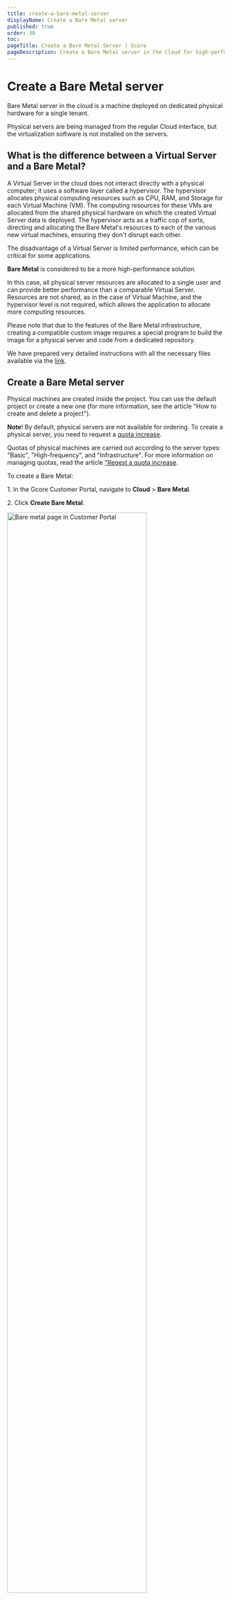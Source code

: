 ```yaml
---
title: create-a-bare-metal-server
displayName: Create a Bare Metal server
published: true
order: 30
toc:
pageTitle: Create a Bare Metal Server | Gcore
pageDescription: Create a Bare Metal server in the Cloud for high-performance computing. Customize configurations and connect via SSH.
---
```

# Create a Bare Metal server

Bare Metal server in the cloud is a machine deployed on dedicated physical hardware for a single tenant.

Physical servers are being managed from the regular Cloud interface, but the virtualization software is not installed on the servers.

## What is the difference between a Virtual Server and a Bare Metal?

A Virtual Server in the cloud does not interact directly with a physical computer; it uses a software layer called a hypervisor. The hypervisor allocates physical computing resources such as CPU, RAM, and Storage for each Virtual Machine (VM). The computing resources for these VMs are allocated from the shared physical hardware on which the created Virtual Server data is deployed. The hypervisor acts as a traffic cop of sorts, directing and allocating the Bare Metal's resources to each of the various new virtual machines, ensuring they don't disrupt each other.

The disadvantage of a Virtual Server is limited performance, which can be critical for some applications.

**Bare Metal** is considered to be a more high-performance solution.

In this case, all physical server resources are allocated to a single user and can provide better performance than a comparable Virtual Server. Resources are not shared, as in the case of Virtual Machine, and the hypervisor level is not required, which allows the application to allocate more computing resources.

Please note that due to the features of the Bare Metal infrastructure, creating a compatible custom image requires a special program to build the image for a physical server and code from a dedicated repository.

We have prepared very detailed instructions with all the necessary files available via the  <a href="https://github.com/G-Core/baremetal-dib-elements" target="_blank">link</a>.

## Create a Bare Metal server

Physical machines are created inside the project. You can use the default project or create a new one (for more information, see the article "How to create and delete a project").

<alert-element type="info" title="Info">
 
**Note**! By default, physical servers are not available for ordering. To create a physical server, you need to request a <a href="https://gcore.com/docs/cloud/getting-started/request-a-quota-increase" target="_blank">quota increase</a>.
 
</alert-element>

Quotas of physical machines are carried out according to the server types: "Basic", "High-frequency", and "Infrastructure". For more information on managing quotas, read the article <a href="https://gcore.com/docs/cloud/getting-started/request-a-quota-increase" target="_blank">"Reqest a quota increase</a>.

To create a Bare Metal:

1\. In the Gcore Customer Portal, navigate to **Cloud** > **Bare Metal**.

2\. Click **Create Bare Metal**.

<img src="https://assets.gcore.pro/docs/cloud/bare-metal-servers/create-a-bare-metal-server/bare-metal-page.png" alt="Bare metal page in Customer Portal" width="80%">

3\. Select the region.
    
4\.  Select the image to install. You can choose a system from the prepared templates or from custom images that you've previously uploaded. You can find more information about uploading the images in the article <a href="https://gcore.com/docs/cloud/images/upload-an-image-to-the-storage" target="_blank">"Upload an image to the storage"</a>. Consider that only prepared images can be used for Bare Metal servers.

<img src="https://assets.gcore.pro/docs/cloud/bare-metal-servers/create-a-bare-metal-server/select-image.png" alt="A menu with available OS images" width="80%">

5\.  Select the server type. Currently, "High-Frequency" and "Infrastructure" servers are available.

<img src="https://assets.gcore.pro/docs/cloud/bare-metal-servers/create-a-bare-metal-server/server-type.png" alt="A menu with available server types" width="80%">
    
6\.  Add network interfaces. You can create a public and private interface. 

Note that after creating a Bare Metal server, you won’t be able to attach an external network to it. Additionally, you can’t attach more than six networks to the server. 

If you select a public interface, you can also enable the Use reserved IP toggle and assign a <a href="https://gcore.com/docs/cloud/networking/ip-address/create-and-configure-a-reserved-ip-address" target="_blank">reserved IP address</a> to your Bare Metal. 

<img src="https://assets.gcore.pro/docs/cloud/bare-metal-servers/create-a-bare-metal-server/network-section-reserved-ip-highlighted.png" alt="A menu with available network settings and highlighed reserved ip toggle" width="80%">

If you select a **private** interface, configure a network and a subnetwork according to the following steps. 

<alert-element type="info" title="Info">

If you need both a public and private interface, disable the default gateway on the private network's subnetwork and assign a floating IP to the private interface. 

</alert-element>

<tabset-element>

### Configure a network 

If you previously <a href="https://gcore.com/docs/cloud/networking/create-and-manage-a-network" target="_blank">created networks</a>, select the needed network from the dropdown. To add a new network, click **Private network** radio button and configure the network as follows. 

1\. Enter the network name. 

2\. Ensure that the **Bare Metal network** toggle is enabled. This is required to connect Bare Metal servers to the network. 

3\. (Optional) Turn on the **Add tags** toggle to add metadata to the network. 

4\. Click **Create network**. 

<img src="https://assets.gcore.pro/docs/cloud/bare-metal-servers/create-a-bare-metal-server/create-network-dialog.png" alt="A menu with available network settings and highlighed reserved ip toggle" width="80%">

5\. (Optional) Enable IPv6 dual-stack to assign both IPv4 and IPv6 addresses for network interfaces. If the **Enable IPv6 dual-stack** toggle is not available, check the following settings: 

* **Public network**. Ensure that the region where you’re creating a Bare Metal supports IPv6.  

* **Private network**. If your Bare Metal server is only connected to a private network, you need to configure and add both IPv4 and IPv6 private subnets. 

If you don’t meet these prerequisites, the IPv6 dual-stack option won’t appear in the network settings. 

Note that to activate IPv6 dual-stack, you only need to configure a network interface. The subnetwork will be automatically selected. 

### Configure a subnetwork 

<alert-element type="info" title="Info">

If your Bare Metal server has several subnetworks, <a href="https://gcore.com/docs/cloud/networking/create-and-manage-a-subnetwork#set-up-the-default-gateway" target="_blank">ensure that only one subnetwork is routable</a>. Otherwise, there will be a conflict with the default gateway on the server, and you might not be able to connect to the Bare Metal. 

</alert-element>

If you previously <a href="https://gcore.com/docs/cloud/networking/create-and-manage-a-subnetwork" target="_blank">created subnetworks</a>, select the needed subnetwork from the dropdown. If you choose **Automatic**, the system will use one of the existing subnetworks, which has most available resources.   

To add a new subnetwork, click **Add a new subnetwork** and configure according to the following instructions: <a href="https://gcore.com/docs/cloud/networking/create-and-manage-a-subnetwork#create-a-subnetwork" target="_blank">Create a subnetwork</a>. 

</tabset-element>

7\. Add an SSH key or generate a new one for a remote connection to a server. For more information about adding a key, read the article <a href="https://gcore.com/docs/cloud/bare-metal-servers/connect-to-your-bare-metal-server-via-ssh" target="_blank">Connect to your Bare Metal via SSH</a>. You can connect via SSH to all machines except Windows servers.
    
<img src="https://assets.gcore.pro/docs/cloud/bare-metal-servers/create-a-bare-metal-server/ssh-keys.png" alt="A menu with ssh keys settings settings" width="80%"> 

If you select Windows OS, you should set a password for the Admin user. It can contain Latin letters (a-zA-Z), numbers (0-9) and special characters (!#$%&'()*+,-./:;<=>?@[]^_{|}~). Valid length is from 8 to 16 characters. You can connect to the Windows server <a href="https://gcore.com/docs/cloud/virtual-instances/connect/connect-to-your-instance-via-control-panel" target="_blank">from the Customer Portal</a> or from your computer using the RDP protocol.
    
<img style="font-size: 15px;" src="https://assets.gcore.pro/docs/cloud/bare-metal-servers/create-a-bare-metal-server/access.png" alt="A menu with access settings" width="80%">

8\. In **Additional options**, you can add metadata for processing by a `cloud-init` agent running on a Virtual Machine. To do it insert your script in the **User data** field.

<img style="font-size: 15px;" src="https://assets.gcore.pro/docs/cloud/bare-metal-servers/create-a-bare-metal-server/user-data.png" alt="A menu with user data settings" width="80%">

For example, you may insert a script that will allow connecting to a Linux server directly <a href="https://gcore.com/docs/cloud/virtual-instances/connect/connect-to-your-instance-via-control-panel" target="_blank">from the Customer Portal</a> or <a href="https://gcore.com/docs/cloud/bare-metal-servers/connect-to-your-bare-metal-server-via-ssh" target="_blank">via SSH</a> (this script is not needed to connect to a Windows server). Enter this code with the password chosen by you into the **User data** field:

```    
#cloud-config  
password: **your password**  
chpasswd: { expire: False }  
ssh_pwauth: True
```

Using the specified password you will be able to connect to the server. It is not necessary to specify the password explicitly, you can enter its hash (the same password, only in a converted form; the system will be able to read it, but for a person, it looks like a random set of symbols). Then, even if someone gets into the system, he or she won’t know the password — only the hash will be stored inside. And the system will open its doors only to the user who knows the password.
    
To generate a hash, you can use the Python script:

```    
#!/usr/bin/env python3  
\# based on [https://stackoverflow.com/a/17992126/117471](https://stackoverflow.com/a/17992126/117471)  
\# pip3 install passlib  
import sys  
from getpass import getpass  
from passlib.hash import sha512_crypt  
passwd = input() if not sys.stdin.isatty() else getpass()  
print(sha512_crypt.hash(passwd , rounds = 5000 ))
```

9\. Tags are key-value pairs that form the metadata of the machine description. Also, you can tag your server. To to do it, activate the **Tags** option, and set the necessary ones. 

<img src="https://assets.gcore.pro/docs/cloud/bare-metal-servers/create-a-bare-metal-server/tags.png" alt="A menu with tag settings" width="80%">
    
10\. If you want to create multiple Bare Metal machines with the same configuration, specify the number you want (the maximum is limited by your <a href="https://gcore.com/docs/cloud/getting-started/request-a-quota-increase" target="_blank">quotas</a>) and add names (only Latin characters, underscores, spaces, and dots are allowed). 

To complete the configuration, click **Create server**, and then the server will be deployed in the cloud.

<img src="https://assets.gcore.pro/docs/cloud/bare-metal-servers/create-a-bare-metal-server/servers-number.png" alt="A menu with option to choose a number of servers" width="80%">
    
## Limitations of Bare Metal servers

There are several important limitations for Bare Metal servers:

*   You can't add an external volume to the server
*   You can't change the volume configuration
*   It's not possible to add more than 6 networks to the server
*   Once a Bare Metal server is deployed, the private network interface can be attached or detached only manually via the OS.

